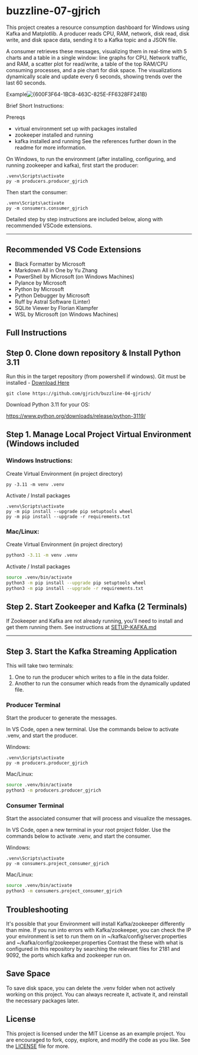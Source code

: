 # buzzline-07-gjrich

This project creates a resource consumption dashboard for Windows using Kafka and Matplotlib. A producer reads CPU, RAM, network, disk read, disk write, and disk space data, sending it to a Kafka topic and a JSON file. 

A consumer retrieves these messages, visualizing them in real-time with 5 charts and a table in a single window: line graphs for CPU, Network traffic, and RAM, a scatter plot for read/write, a table of the top RAM/CPU consuming processes, and a pie chart for disk space. The visualizations dynamically scale and update every 6 seconds, showing trends over the last 60 seconds. 

Example![{600F3F64-1BC8-463C-825E-FF6328FF241B}](https://github.com/user-attachments/assets/a9bb79d6-e49a-4adb-a870-442db5dcbb87)


Brief Short Instructions:

Prereqs
- virtual environment set up with packages installed
- zookeeper installed and running
- kafka installed and running
See the references further down in the readme for more information.

On Windows, to run the environment (after installing, configuring, and running zookeeper and kafka), first start the producer:

```shell
.venv\Scripts\activate
py -m producers.producer_gjrich
```

Then start the consumer:

```shell
.venv\Scripts\activate
py -m consumers.consumer_gjrich
```


Detailed step by step instructions are included below, along with recommended VSCode extensions.

_____________________________________________________________________
## Recommended VS Code Extensions

- Black Formatter by Microsoft
- Markdown All in One by Yu Zhang
- PowerShell by Microsoft (on Windows Machines)
- Pylance by Microsoft
- Python by Microsoft
- Python Debugger by Microsoft
- Ruff by Astral Software (Linter)
- SQLite Viewer by Florian Klampfer
- WSL by Microsoft (on Windows Machines)



## Full Instructions

## Step 0. Clone down repository & Install Python 3.11
Run this in the target repository (from powershell if windows). Git must be installed - [Download Here](https://github.com/git-guides/install-git)


```shell
git clone https://github.com/gjrich/buzzline-04-gjrich/
```


Download Python 3.11 for your OS:

https://www.python.org/downloads/release/python-3119/


## Step 1. Manage Local Project Virtual Environment (Windows included

### Windows Instructions:
Create Virtual Environment (in project directory)

```shell
py -3.11 -m venv .venv
```

Activate / Install packages
```shell
.venv\Scripts\activate
py -m pip install --upgrade pip setuptools wheel
py -m pip install --upgrade -r requirements.txt
```

### Mac/Linux:
Create Virtual Environment (in project directory)
```zsh
python3 -3.11 -m venv .venv
```

Activate / Install packages
```zsh
source .venv/bin/activate
python3 -m pip install --upgrade pip setuptools wheel
python3 -m pip install --upgrade -r requirements.txt
```

## Step 2. Start Zookeeper and Kafka (2 Terminals)

If Zookeeper and Kafka are not already running, you'll need to install and get them running them.
See instructions at [SETUP-KAFKA.md](https://github.com/denisecase/buzzline-02-case/blob/main/docs/SETUP-KAFKA.md)

---

## Step 3. Start the Kafka Streaming Application

This will take two terminals:

1. One to run the producer which writes to a file in the data folder. 
2. Another to run the consumer which reads from the dynamically updated file. 


### Producer Terminal

Start the producer to generate the messages. 

In VS Code, open a new terminal.
Use the commands below to activate .venv, and start the producer. 

Windows:

```shell
.venv\Scripts\activate
py -m producers.producer_gjrich
```

Mac/Linux:
```zsh
source .venv/bin/activate
python3 -m producers.producer_gjrich
```


### Consumer Terminal

Start the associated consumer that will process and visualize the messages. 

In VS Code, open a new terminal in your root project folder. 
Use the commands below to activate .venv, and start the consumer. 

Windows:
```shell
.venv\Scripts\activate
py -m consumers.project_consumer_gjrich
```

Mac/Linux:
```zsh
source .venv/bin/activate
python3 -m consumers.project_consumer_gjrich
```

## Troubleshooting
It's possible that your Environment will install Kafka/zookeeper differently than mine. 
If you run into errors with Kafka/zookeeper, you can check the IP your environment is set to run them on in ~/kafka/config/server.properties and ~/kafka/config/zookeeper.properties
Contrast the these with what is configured in this repository by searching the relevant files for 2181 and 9092, the ports which kafka and zookeeper run on.


## Save Space
To save disk space, you can delete the .venv folder when not actively working on this project.
You can always recreate it, activate it, and reinstall the necessary packages later. 


## License
This project is licensed under the MIT License as an example project. 
You are encouraged to fork, copy, explore, and modify the code as you like. 
See the [LICENSE](LICENSE.txt) file for more.
